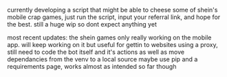 currently developing a script that might be able to cheese some of shein's mobile crap games, just run the script, input your referral link, and hope for the best.
still a huge wip so dont expect anything yet

most recent updates:
the shein games only really working on the mobile
app. will keep working on it but useful for gettin
to websites using a proxy, still need to code the
bot itself and it's actions as well as move
dependancies from the venv to a local source
maybe use pip and a requirements page, works
almost as intended so far though
